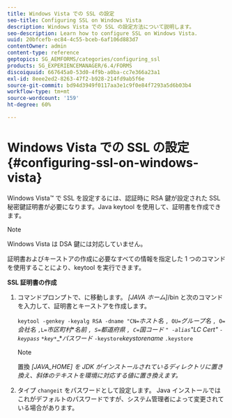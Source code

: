 ```yaml
---
title: Windows Vista での SSL の設定
seo-title: Configuring SSL on Windows Vista
description: Windows Vista での SSL の設定方法について説明します。
seo-description: Learn how to configure SSL on Windows Vista.
uuid: 20bfcefb-ec84-4c55-bceb-6af106d883d7
contentOwner: admin
content-type: reference
geptopics: SG_AEMFORMS/categories/configuring_ssl
products: SG_EXPERIENCEMANAGER/6.4/FORMS
discoiquuid: 667645a0-53d0-4f9b-a0ba-cc7e366a23a1
exl-id: 8eee2ed2-8263-47f2-b928-214fd9ab5f6e
source-git-commit: bd94d3949f0117aa3e1c9f0e84f7293a5d6b03b4
workflow-type: tm+mt
source-wordcount: '159'
ht-degree: 60%

---
```


# Windows Vista での SSL の設定 {#configuring-ssl-on-windows-vista}

Windows Vista™ で SSL を設定するには、認証時に RSA 鍵が設定された SSL 秘密鍵証明書が必要になります。Java keytool を使用して、証明書を作成できます。

>[!NOTE]
>
>Windows Vista は DSA 鍵には対応していません。

証明書およびキーストアの作成に必要なすべての情報を指定した 1 つのコマンドを使用することにより、keytool を実行できます。

**SSL 証明書の作成**

1. コマンドプロンプトで、に移動します。 *[JAVA ホーム]*/bin と次のコマンドを入力して、証明書とキーストアを作成します。

   `keytool -genkey -keyalg RSA -dname "CN=`*ホスト名* `, OU=`*グループ名* `, O=`*会社名* `,L=`*市区町村******名前* `, S=`*都道府県* `, C=`*国コード* `" -alias`*&quot;LC Cert&quot;* `-keypass` `*key*`*_**パスワード* `-keystore`*keystorename* `.keystore`

   >[!NOTE]
   >
   >置換 *[JAVA_HOME] を JDK がインストールされているディレクトリに置き換え、斜体のテキストを環境に対応する値に置き換えます。*

1. タイプ `changeit` をパスワードとして設定します。 Java インストールではこれがデフォルトのパスワードですが、システム管理者によって変更されている場合があります。

